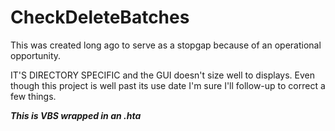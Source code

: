 # CheckDeleteBatches
 This was created long ago to serve as a stopgap because of an operational opportunity.
 
 IT'S DIRECTORY SPECIFIC and the GUI doesn't size well to displays. Even though this project is well past its use date I'm sure I'll follow-up to correct a few things.

***This is VBS wrapped in an .hta***
